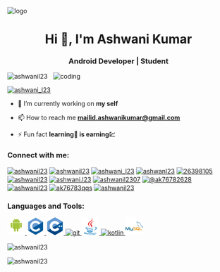 ![logo](![Welcome](https://github.com/user-attachments/assets/25e6a29a-f0c4-4410-808a-b596d4f19b3e))
<h1 align="center">Hi 👋, I'm Ashwani Kumar</h1>
<h3 align="center">Android Developer | Student</h3>
<img align="right" alt="coding" width="400" src="https://images.squarespace-cdn.com/content/v1/5769fc401b631bab1addb2ab/1541580611624-TE64QGKRJG8SWAIUS7NS/coding-freak.gif">

<p align="left"> <img src="https://komarev.com/ghpvc/?username=ashwanil23&label=Profile%20views&color=0e75b6&style=flat" alt="ashwanil23" /> </p>

<p align="left"> <a href="https://twitter.com/ashwani_l23" target="blank"><img src="https://img.shields.io/twitter/follow/ashwani_l23?logo=twitter&style=for-the-badge" alt="ashwani_l23" /></a> </p>

- 🔭 I’m currently working on **my self**

- 📫 How to reach me **mailid.ashwanikumar@gmail.com**

- ⚡ Fun fact **learning📑 is earning💹**

<h3 align="left">Connect with me:</h3>
<p align="left">
<a href="https://codepen.io/ashwanil23" target="blank"><img align="center" src="https://raw.githubusercontent.com/rahuldkjain/github-profile-readme-generator/master/src/images/icons/Social/codepen.svg" alt="ashwanil23" height="30" width="40" /></a>
<a href="https://dev.to/ashwanil23" target="blank"><img align="center" src="https://raw.githubusercontent.com/rahuldkjain/github-profile-readme-generator/master/src/images/icons/Social/devto.svg" alt="ashwanil23" height="30" width="40" /></a>
<a href="https://twitter.com/ashwani_l23" target="blank"><img align="center" src="https://raw.githubusercontent.com/rahuldkjain/github-profile-readme-generator/master/src/images/icons/Social/twitter.svg" alt="ashwani_l23" height="30" width="40" /></a>
<a href="https://linkedin.com/in/ashwanl23" target="blank"><img align="center" src="https://raw.githubusercontent.com/rahuldkjain/github-profile-readme-generator/master/src/images/icons/Social/linked-in-alt.svg" alt="ashwanl23" height="30" width="40" /></a>
<a href="https://stackoverflow.com/users/26398105" target="blank"><img align="center" src="https://raw.githubusercontent.com/rahuldkjain/github-profile-readme-generator/master/src/images/icons/Social/stack-overflow.svg" alt="26398105" height="30" width="40" /></a>
<a href="https://codesandbox.com/ashwanil23" target="blank"><img align="center" src="https://raw.githubusercontent.com/rahuldkjain/github-profile-readme-generator/master/src/images/icons/Social/codesandbox.svg" alt="ashwanil23" height="30" width="40" /></a>
<a href="https://instagram.com/ashwani.l23" target="blank"><img align="center" src="https://raw.githubusercontent.com/rahuldkjain/github-profile-readme-generator/master/src/images/icons/Social/instagram.svg" alt="ashwani.l23" height="30" width="40" /></a>
<a href="https://www.codechef.com/users/ashwanil2307" target="blank"><img align="center" src="https://cdn.jsdelivr.net/npm/simple-icons@3.1.0/icons/codechef.svg" alt="ashwanil2307" height="30" width="40" /></a>
<a href="https://www.hackerrank.com/@ak76782628" target="blank"><img align="center" src="https://raw.githubusercontent.com/rahuldkjain/github-profile-readme-generator/master/src/images/icons/Social/hackerrank.svg" alt="@ak76782628" height="30" width="40" /></a>
<a href="https://www.leetcode.com/ashwanil23" target="blank"><img align="center" src="https://raw.githubusercontent.com/rahuldkjain/github-profile-readme-generator/master/src/images/icons/Social/leet-code.svg" alt="ashwanil23" height="30" width="40" /></a>
<a href="https://auth.geeksforgeeks.org/user/ak76783qqs" target="blank"><img align="center" src="https://raw.githubusercontent.com/rahuldkjain/github-profile-readme-generator/master/src/images/icons/Social/geeks-for-geeks.svg" alt="ak76783qqs" height="30" width="40" /></a>
<a href="https://www.topcoder.com/members/ashwanil23" target="blank"><img align="center" src="https://raw.githubusercontent.com/rahuldkjain/github-profile-readme-generator/master/src/images/icons/Social/topcoder.svg" alt="ashwanil23" height="30" width="40" /></a>
</p>

<h3 align="left">Languages and Tools:</h3>
<p align="left"> <a href="https://developer.android.com" target="_blank" rel="noreferrer"> <img src="https://raw.githubusercontent.com/devicons/devicon/master/icons/android/android-original-wordmark.svg" alt="android" width="40" height="40"/> </a> <a href="https://www.cprogramming.com/" target="_blank" rel="noreferrer"> <img src="https://raw.githubusercontent.com/devicons/devicon/master/icons/c/c-original.svg" alt="c" width="40" height="40"/> </a> <a href="https://www.w3schools.com/cpp/" target="_blank" rel="noreferrer"> <img src="https://raw.githubusercontent.com/devicons/devicon/master/icons/cplusplus/cplusplus-original.svg" alt="cplusplus" width="40" height="40"/> </a> <a href="https://git-scm.com/" target="_blank" rel="noreferrer"> <img src="https://www.vectorlogo.zone/logos/git-scm/git-scm-icon.svg" alt="git" width="40" height="40"/> </a> <a href="https://www.java.com" target="_blank" rel="noreferrer"> <img src="https://raw.githubusercontent.com/devicons/devicon/master/icons/java/java-original.svg" alt="java" width="40" height="40"/> </a> <a href="https://kotlinlang.org" target="_blank" rel="noreferrer"> <img src="https://www.vectorlogo.zone/logos/kotlinlang/kotlinlang-icon.svg" alt="kotlin" width="40" height="40"/> </a> <a href="https://www.mysql.com/" target="_blank" rel="noreferrer"> <img src="https://raw.githubusercontent.com/devicons/devicon/master/icons/mysql/mysql-original-wordmark.svg" alt="mysql" width="40" height="40"/> </a> </p>

<p><img align="center" src="https://github-readme-stats.vercel.app/api/top-langs?username=ashwanil23&show_icons=true&locale=en&layout=compact" alt="ashwanil23" /></p>

<p><img align="center" src="https://github-readme-streak-stats.herokuapp.com/?user=ashwanil23&" alt="ashwanil23" /></p>
